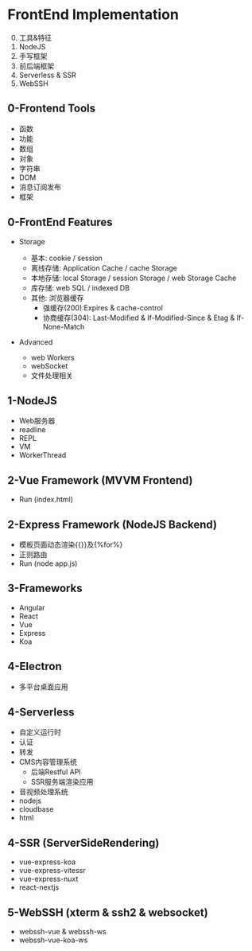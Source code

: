 # FrontEnd Implementation
0. 工具&特征
1. NodeJS
2. 手写框架
3. 前后端框架
4. Serverless & SSR
5. WebSSH

## 0-Frontend Tools  
- 函数
- 功能   
- 数组  
- 对象  
- 字符串  
- DOM  
- 消息订阅发布  
- 框架  
   
## 0-FrontEnd Features
- Storage  
  - 基本: cookie / session  
  - 离线存储: Application Cache / cache Storage  
  - 本地存储: local Storage / session Storage / web Storage Cache  
  - 库存储: web SQL / indexed DB
  - 其他: 浏览器缓存  
    - 强缓存(200):Expires & cache-control  
    - 协商缓存(304): Last-Modified & If-Modified-Since & Etag & If-None-Match  
  
- Advanced
  - web Workers  
  - webSocket  
  - 文件处理相关  

## 1-NodeJS
- Web服务器
- readline
- REPL
- VM
- WorkerThread
  
## 2-Vue Framework (MVVM Frontend)
- Run (index.html)
  
## 2-Express Framework (NodeJS Backend)  
- 模板页面动态渲染{{}}及{%for%}  
- 正则路由  
- Run (node app.js) 
  
## 3-Frameworks
- Angular
- React
- Vue
- Express
- Koa

## 4-Electron
- 多平台桌面应用

## 4-Serverless
- 自定义运行时
- 认证
- 转发
- CMS内容管理系统
    - 后端Restful API
    - SSR服务端渲染应用
- 音视频处理系统
- nodejs
- cloudbase
- html

## 4-SSR (ServerSideRendering)
- vue-express-koa
- vue-express-vitessr
- vue-express-nuxt
- react-nextjs

## 5-WebSSH (xterm & ssh2 & websocket)
- webssh-vue & webssh-ws
- webssh-vue-koa-ws